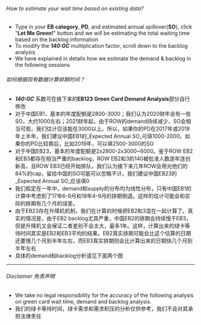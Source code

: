###### How to estimate your wait time based on existing data?
* Type in your **EB category**, **PD**, and estimated annual spillover(**SO**), click "**Let Me Green!**" button and we will be estimating the total waiting time based on the backlog information
* To modify the **_140:GC_** multiplication factor, scroll down to the backlog analysis
* We have explained in details how we estimate the demand & backlog in the following sessions


###### 如何根据现有数据计算排期时间？
* **_140:GC_** 系数可在接下来的**EB123 Green Card Demand Analysis**部分自行修改
* 对于中国EB1，基本的年度配额是2800-3000；我们认为2020财年会有一些SO，大约1000左右；2021财年起，由于ROW的demand持续减少，SO会相当可观，我们估计应该能在3000以上。所以，如果你的PD在2017年或2018年上半年，我们建议中国EB1的_Expected Annual SO_可填1000-2000。如果你的PD比较靠后，比如2019年，可以填2500-3000的SO
* 对于中国EB23，基本的年度配额是2x2800-2x3000~6000。鉴于ROW EB2和EB3都存在相当严重的backlog，ROW EB2和3的140被批准人数逐年连创新高，且ROW EB3已经开始排队，我们认为接下来几年ROW会用光他们的84%的cap，留给中国的SO可能可以忽略不计。我们建议中国EB23的_Expected Annual SO_应该填0
* 我们假定在一年中，demand和supply的分布均为线性分布，只有中国EB1的计算中考虑到了17年6-9月和18年4-9月的排期倒退。这样的估计可能会和实际的排期有几个月的误差。
* 由于EB23存在升降机机制，我们在计算的时候把EB2和3混在一起计算了。真实的情况是，由于EB2 backlog尤其严重，中国EB2的排期会持续慢于EB3，但是升降机又会保证二者差别不会太大，最多1年。这样，计算出来的绿卡等待时间其实是EB2和EB3平均的结果。EB2真实排期可能会比这个估算的日期还要慢几个月到半年左右，而EB3真实排期则会比计算出来的日期快几个月到半年左右
* 具体的demand和backlog分析请见下面两个图

---

###### Disclaimer 免责声明
* We take no legal responsibility for the accuracy of the following analysis on green card wait time, demand and backlog analysis.
* 我们的绿卡等待时间，绿卡需求和需求积压的分析仅供参考，我们不会对其承担法律责任
